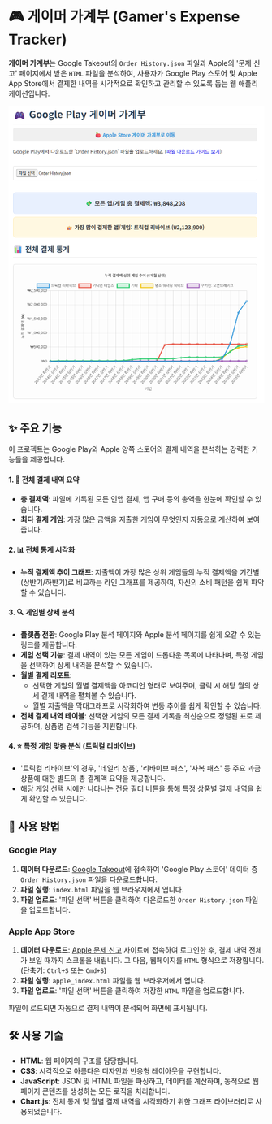 # 🎮 게이머 가계부 (Gamer's Expense Tracker)

**게이머 가계부**는 Google Takeout의 `Order History.json` 파일과 Apple의 '문제 신고' 페이지에서 받은 `HTML` 파일을 분석하여, 사용자가 Google Play 스토어 및 Apple App Store에서 결제한 내역을 시각적으로 확인하고 관리할 수 있도록 돕는 웹 애플리케이션입니다.

![image](readme01.png)

## ✨ 주요 기능

이 프로젝트는 Google Play와 Apple 양쪽 스토어의 결제 내역을 분석하는 강력한 기능들을 제공합니다.

#### 1. 🧾 전체 결제 내역 요약

* **총 결제액**: 파일에 기록된 모든 인앱 결제, 앱 구매 등의 총액을 한눈에 확인할 수 있습니다.
* **최다 결제 게임**: 가장 많은 금액을 지출한 게임이 무엇인지 자동으로 계산하여 보여줍니다.

#### 2. 📊 전체 통계 시각화

* **누적 결제액 추이 그래프**: 지출액이 가장 많은 상위 게임들의 누적 결제액을 기간별(상반기/하반기)로 비교하는 라인 그래프를 제공하여, 자신의 소비 패턴을 쉽게 파악할 수 있습니다.

#### 3. 🔍 게임별 상세 분석

* **플랫폼 전환**: Google Play 분석 페이지와 Apple 분석 페이지를 쉽게 오갈 수 있는 링크를 제공합니다.
* **게임 선택 기능**: 결제 내역이 있는 모든 게임이 드롭다운 목록에 나타나며, 특정 게임을 선택하여 상세 내역을 분석할 수 있습니다.
* **월별 결제 리포트**:
    * 선택한 게임의 월별 결제액을 아코디언 형태로 보여주며, 클릭 시 해당 월의 상세 결제 내역을 펼쳐볼 수 있습니다.
    * 월별 지출액을 막대그래프로 시각화하여 변동 추이를 쉽게 확인할 수 있습니다.
* **전체 결제 내역 테이블**: 선택한 게임의 모든 결제 기록을 최신순으로 정렬된 표로 제공하며, 상품명 검색 기능을 지원합니다.

#### 4. ⭐ 특정 게임 맞춤 분석 (트릭컬 리바이브)

* '트릭컬 리바이브'의 경우, '데일리 상품', '리바이브 패스', '사복 패스' 등 주요 과금 상품에 대한 별도의 총 결제액 요약을 제공합니다.
* 해당 게임 선택 시에만 나타나는 전용 필터 버튼을 통해 특정 상품별 결제 내역을 쉽게 확인할 수 있습니다.

## 🚀 사용 방법

### Google Play

1.  **데이터 다운로드**: [Google Takeout](https://takeout.google.com/)에 접속하여 'Google Play 스토어' 데이터 중 `Order History.json` 파일을 다운로드합니다.
2.  **파일 실행**: `index.html` 파일을 웹 브라우저에서 엽니다.
3.  **파일 업로드**: '파일 선택' 버튼을 클릭하여 다운로드한 `Order History.json` 파일을 업로드합니다.

### Apple App Store

1.  **데이터 다운로드**: [Apple 문제 신고](https://reportaproblem.apple.com/) 사이트에 접속하여 로그인한 후, 결제 내역 전체가 보일 때까지 스크롤을 내립니다. 그 다음, 웹페이지를 `HTML` 형식으로 저장합니다. (단축키: `Ctrl+S` 또는 `Cmd+S`)
2.  **파일 실행**: `apple_index.html` 파일을 웹 브라우저에서 엽니다.
3.  **파일 업로드**: '파일 선택' 버튼을 클릭하여 저장한 `HTML` 파일을 업로드합니다.

파일이 로드되면 자동으로 결제 내역이 분석되어 화면에 표시됩니다.

## 🛠️ 사용 기술

* **HTML**: 웹 페이지의 구조를 담당합니다.
* **CSS**: 시각적으로 아름다운 디자인과 반응형 레이아웃을 구현합니다.
* **JavaScript**: JSON 및 HTML 파일을 파싱하고, 데이터를 계산하며, 동적으로 웹 페이지 콘텐츠를 생성하는 모든 로직을 처리합니다.
* **Chart.js**: 전체 통계 및 월별 결제 내역을 시각화하기 위한 그래프 라이브러리로 사용되었습니다.
